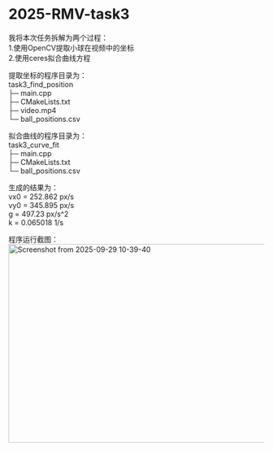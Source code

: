 # 2025-RMV-task3
我将本次任务拆解为两个过程：\
1.使用OpenCV提取小球在视频中的坐标\
2.使用ceres拟合曲线方程

提取坐标的程序目录为：\
task3_find_position\
├─ main.cpp\
├─ CMakeLists.txt\
├─ video.mp4\
└─ ball_positions.csv

拟合曲线的程序目录为：\
task3_curve_fit\
├─ main.cpp\
├─ CMakeLists.txt\
└─ ball_positions.csv

生成的结果为：\
vx0 = 252.862 px/s \
vy0 = 345.895 px/s \
g = 497.23 px/s^2 \
k = 0.065018 1/s 

程序运行截图：
<img width="1374" height="391" alt="Screenshot from 2025-09-29 10-39-40" src="https://github.com/user-attachments/assets/1d9a4d62-ea37-4449-8a32-f4615a5aea50" />


